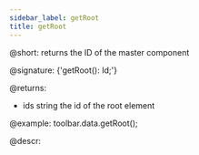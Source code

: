 ```yaml
---
sidebar_label: getRoot
title: getRoot
---          
```


@short: returns the ID of the master component

@signature: {'getRoot(): Id;'}

@returns:
- ids    	string      	the id of the root element

@example:
toolbar.data.getRoot();


@descr: